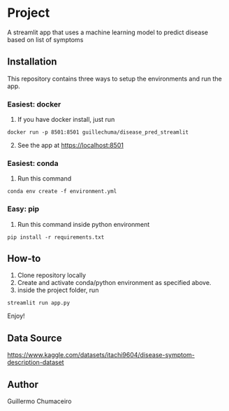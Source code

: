 # Project

A streamlit app that uses a machine learning model to predict disease based on list of symptoms

## Installation

This repository contains three ways to setup the environments and run the app.

### Easiest: docker

1. If you have docker install, just run

```
docker run -p 8501:8501 guillechuma/disease_pred_streamlit
```

2. See the app at <https://localhost:8501>

### Easiest: conda

1. Run this command

```
conda env create -f environment.yml
```

### Easy: pip

1. Run this command inside python environment

```
pip install -r requirements.txt
```

## How-to

1. Clone repository locally
2. Create and activate conda/python environment as specified above.
3. inside the project folder, run

```
streamlit run app.py
```

Enjoy!

## Data Source

https://www.kaggle.com/datasets/itachi9604/disease-symptom-description-dataset

## Author

Guillermo Chumaceiro